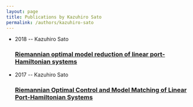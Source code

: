 ```yaml
---
layout: page
title: Publications by Kazuhiro Sato
permalink: /authors/kazuhiro-sato
---
```


<ul class="post-list">
<li><span class='post-meta'>2018 -- Kazuhiro Sato</span><h3><a class='post-link' href="{{ site.baseurl }}/riemannian-optimal-model-reduction-of-linear-port-hamiltonian-systems">Riemannian optimal model reduction of linear port-Hamiltonian systems</a></h3></li>
<li><span class='post-meta'>2017 -- Kazuhiro Sato</span><h3><a class='post-link' href="{{ site.baseurl }}/riemannian-optimal-control-and-model-matching-of-linear-port-hamiltonian-systems">Riemannian Optimal Control and Model Matching of Linear Port-Hamiltonian Systems</a></h3></li>

</ul>
